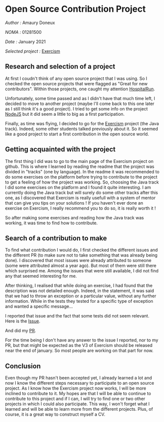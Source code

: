 # Open Source Contribution Project
*Author :* Amaury Doneux

*NOMA :* 01281500

*Date :* January 2021

*Selected project :* [Exercism](https://github.com/exercism/java)

## Research and selection of a project

At first I coudn't think of any open source project that I was using. So I checked the open source projects that were flagged as "Great for new contributors". Within those projects, one caught my attention [HospitalRun](https://github.com/HospitalRun/hospitalrun-frontend).

 Unfortunately, some time passed and as I didn't have that much time left, I decided to move to another project (maybe I'll come back to this one later as I still think it's a good project). 
I tried to get some info on the project [NodeJS](https://github.com/nodejs/node) but it did seem a little to big as a first participation.

Finally, as time was flying, I decided to go for the [Exercism](https://github.com/exercism/java) project (the Java track). Indeed, some other students talked previously about it. So it seemed like a good project to start a first contribution in the open source world.

## Getting acquainted with the project

The first thing I did was to go to the main page of the Exercism project on github. This is where I learned by reading the readme that the project was divided in "tracks" (one by language). In the readme it was recommended to do some exercises on the platform before trying to contribute to the project to get a feeling of how the project was working. So, choosing the Java track I did some exercises on the platform and I found it quite interesting. I am currently doing the Java track but will surely do some other tracks after this one, as I discovered that Exercism is really usefull with a system of mentor that can give you tips on your solutions ! If you haven't ever done an exercise on Exercism, I really recommend you to do so, it is really worth it !

So after making some exercises and reading how the Java track was working, it was time to find how to contribute.

## Search of a contribution to make

To find what contribution I would do, I first checked the different issues and the different PR (to make sure not to take something that was already being done). I discovered that most issues were already attributed to someone (some were attributed almost a year ago). But most of them were still there which surprised me. Among the issues that were still available, I did not find any that seemed interesting for me. 

After thinking, I realised that while doing an exercise, I had found that the description was not detailed enough. Indeed, in the statement, it was said that we had to throw an exception or a particular value, without any further information. While in the tests they tested for a specific type of exception and wanted a specific message…

I reported that issue and the fact that some tests did not seem relevant. Here is the [Issue](https://github.com/exercism/java/issues/1855).

And did my [PR](https://github.com/exercism/java/pull/1856).

For the time being I don't have any answer to the issue I reported, nor to my PR, but that might be expected as the V3 of Exercism should be released near the end of january. So most people are working on that part for now.

## Conclusion

Even though my PR hasn't been accepted yet, I already learned a lot and now I know the different steps necessary to participate to an open source project. As I know how the Exercism project now works, I will be more inclined to contribute to it. My hopes are that I will be able to continue to contribute to this project and if I can, I will try to find one or two other projects in which I could also participate. This way, I won't forget what I learned and will be able to learn more from the different projects. Plus, of course, it is a great way to construct myself a CV.



